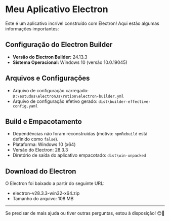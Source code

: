# Meu Aplicativo Electron

Este é um aplicativo incrível construído com Electron! Aqui estão algumas informações importantes:

## Configuração do Electron Builder

- **Versão do Electron Builder:** 24.13.3
- **Sistema Operacional:** Windows 10 (versão 10.0.19045)

## Arquivos e Configurações

- Arquivo de configuração carregado: `D:\estudos\electronJs\rotion\electron-builder.yml`
- Arquivo de configuração efetivo gerado: `dist\builder-effective-config.yaml`

## Build e Empacotamento

- Dependências não foram reconstruídas (motivo: `npmRebuild` está definido como `false`).
- Plataforma: Windows 10 (x64)
- Versão do Electron: 28.3.3
- Diretório de saída do aplicativo empacotado: `dist\win-unpacked`

## Download do Electron

O Electron foi baixado a partir do seguinte URL:
- electron-v28.3.3-win32-x64.zip
- Tamanho do arquivo: 108 MB

---

Se precisar de mais ajuda ou tiver outras perguntas, estou à disposição! 😊🚀
